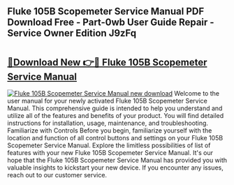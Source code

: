 ## Fluke 105B Scopemeter Service Manual PDF Download Free - Part-0wb User Guide Repair - Service Owner Edition J9zFq

# <h2><a href="http://bc81613.oget.top/?id=Fluke+105B+Scopemeter+Service+Manual">🔗Download New 👉🔴 Fluke 105B Scopemeter Service Manual</a></h2>

[![Fluke 105B Scopemeter Service Manual new download](https://i.imgur.com/5g1atiW.png)](http://bc81613.oget.top/?id=Fluke+105B+Scopemeter+Service+Manual)
Welcome to the user manual for your newly activated Fluke 105B Scopemeter Service Manual. This comprehensive guide is intended to help you understand and utilize all of the features and benefits of your product. You will find detailed instructions for installation, usage, maintenance, and troubleshooting. Familiarize with Controls Before you begin, familiarize yourself with the location and function of all control buttons and settings on your Fluke 105B Scopemeter Service Manual. Explore the limitless possibilities of list of features with your new Fluke 105B Scopemeter Service Manual. It's our hope that the Fluke 105B Scopemeter Service Manual has provided you with valuable insights to kickstart your new device. If you encounter any issues, reach out to our customer service.
